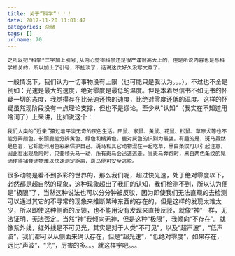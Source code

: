 ```yaml
---
title: 关于”科学“！！！
date: 2017-11-20 11:01:47
categories: 杂绪
tags: []
urlname: 70
---
```

    之所以把"科学"二字加上引号,从内心觉得科学还是很严谨很高大上的，但是所说内容也是与科学相关的，所以加上了引号，不扯淡了，话说这次好久没写文章了。
  一般情况下，我们认为一切事物没有上限（也可能只是我认为。。。），不过也不全是例如：光速是最大的速度，绝对零度是最低的温度。但是本着尽信书不如无书的怀疑一切的态度，我觉得存在比光速还快的速度，比绝对零度还低的温度。这样的怀疑虽然现阶段没有一点理论支撑，但也不是谬论。至少从"认知"（我实在不知道用啥词了）上来讲，比如说这个：

    

    我们人类的“近亲”猿过着平淡无奇的灰色生活。田鼠、家鼠、黄鼠、花鼠、松鼠、草原犬等也不能分辨颜色。长颈鹿能分辨黄色、绿色和橘黄色。鹿对灰色的识别力最强。有趣的是，斑马虽然是色盲，它却能利用色彩来保护自己。斑马和其它动物混在一起吃草，黑白条纹可以引起注意，因此在出现危险时，只要领头马一动，所有斑马会迅速逃走。当斑马奔跑时，黑白两色条纹的晃动使得捕食动物难以快速测定距离，斑马便可安全逃脱。

很多动物是看不到多彩的世界的，那么我们呢，超过快光速，处于绝对零度以下，必然都是超自然的现象，这种现象超出了我们的认知，我们检测不到，所以认为便是“极限”了，当然这种说法也可以分分钟被反驳，因为即使我们无法直观的去检测可以通过其它的不寻常的现象来推断某种东西的存在的，但是这样的发现太难太少，所以即使这种侧面的反馈，也不能用没有发现来直接反驳，就像“神”一样，无法证明，无法否定。当然“神”我倾向无神，但是这种“极限”，我倾向“不存在”。就像紫外线，红外线是不可见光，其实是对于人类“不可见”，以及“超声波”，“低声波”，我们都可以从侧面来确认存在，但是“超光速”，“低绝对零度”，如果存在，远比“声波”，“光”，厉害的多。。。就这样字吧。。。
